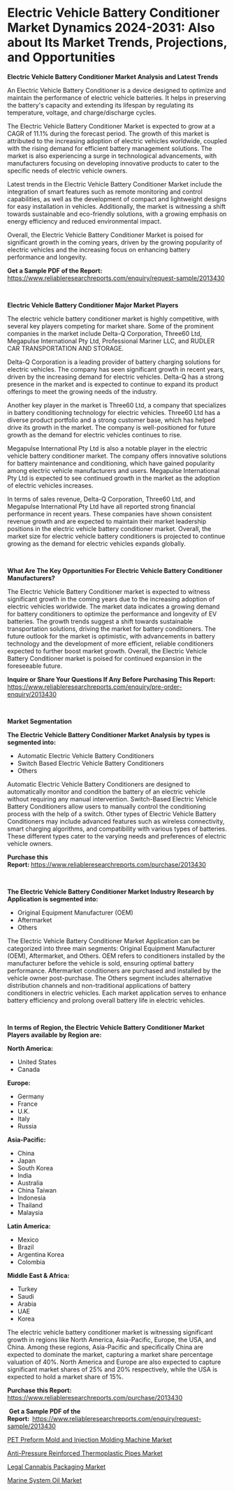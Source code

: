 <p><h1>Electric Vehicle Battery Conditioner Market Dynamics 2024-2031: Also about Its Market Trends, Projections, and Opportunities</h1></p><p><strong>Electric Vehicle Battery Conditioner Market Analysis and Latest Trends</strong></p>
<p><p>An Electric Vehicle Battery Conditioner is a device designed to optimize and maintain the performance of electric vehicle batteries. It helps in preserving the battery's capacity and extending its lifespan by regulating its temperature, voltage, and charge/discharge cycles.</p><p>The Electric Vehicle Battery Conditioner Market is expected to grow at a CAGR of 11.1% during the forecast period. The growth of this market is attributed to the increasing adoption of electric vehicles worldwide, coupled with the rising demand for efficient battery management solutions. The market is also experiencing a surge in technological advancements, with manufacturers focusing on developing innovative products to cater to the specific needs of electric vehicle owners.</p><p>Latest trends in the Electric Vehicle Battery Conditioner Market include the integration of smart features such as remote monitoring and control capabilities, as well as the development of compact and lightweight designs for easy installation in vehicles. Additionally, the market is witnessing a shift towards sustainable and eco-friendly solutions, with a growing emphasis on energy efficiency and reduced environmental impact.</p><p>Overall, the Electric Vehicle Battery Conditioner Market is poised for significant growth in the coming years, driven by the growing popularity of electric vehicles and the increasing focus on enhancing battery performance and longevity.</p></p>
<p><strong>Get a Sample PDF of the Report:&nbsp;</strong> <a href="https://www.reliableresearchreports.com/enquiry/request-sample/2013430">https://www.reliableresearchreports.com/enquiry/request-sample/2013430</a></p>
<p>&nbsp;</p>
<p><strong>Electric Vehicle Battery Conditioner Major Market Players</strong></p>
<p><p>The electric vehicle battery conditioner market is highly competitive, with several key players competing for market share. Some of the prominent companies in the market include Delta-Q Corporation, Three60 Ltd, Megapulse International Pty Ltd, Professional Mariner LLC, and RUDLER CAR TRANSPORTATION AND STORAGE.</p><p>Delta-Q Corporation is a leading provider of battery charging solutions for electric vehicles. The company has seen significant growth in recent years, driven by the increasing demand for electric vehicles. Delta-Q has a strong presence in the market and is expected to continue to expand its product offerings to meet the growing needs of the industry.</p><p>Another key player in the market is Three60 Ltd, a company that specializes in battery conditioning technology for electric vehicles. Three60 Ltd has a diverse product portfolio and a strong customer base, which has helped drive its growth in the market. The company is well-positioned for future growth as the demand for electric vehicles continues to rise.</p><p>Megapulse International Pty Ltd is also a notable player in the electric vehicle battery conditioner market. The company offers innovative solutions for battery maintenance and conditioning, which have gained popularity among electric vehicle manufacturers and users. Megapulse International Pty Ltd is expected to see continued growth in the market as the adoption of electric vehicles increases.</p><p>In terms of sales revenue, Delta-Q Corporation, Three60 Ltd, and Megapulse International Pty Ltd have all reported strong financial performance in recent years. These companies have shown consistent revenue growth and are expected to maintain their market leadership positions in the electric vehicle battery conditioner market. Overall, the market size for electric vehicle battery conditioners is projected to continue growing as the demand for electric vehicles expands globally.</p></p>
<p>&nbsp;</p>
<p><strong>What Are The Key Opportunities For Electric Vehicle Battery Conditioner Manufacturers?</strong></p>
<p><p>The Electric Vehicle Battery Conditioner market is expected to witness significant growth in the coming years due to the increasing adoption of electric vehicles worldwide. The market data indicates a growing demand for battery conditioners to optimize the performance and longevity of EV batteries. The growth trends suggest a shift towards sustainable transportation solutions, driving the market for battery conditioners. The future outlook for the market is optimistic, with advancements in battery technology and the development of more efficient, reliable conditioners expected to further boost market growth. Overall, the Electric Vehicle Battery Conditioner market is poised for continued expansion in the foreseeable future.</p></p>
<p><strong>Inquire or Share Your Questions If Any Before Purchasing This Report:</strong> <a href="https://www.reliableresearchreports.com/enquiry/pre-order-enquiry/2013430">https://www.reliableresearchreports.com/enquiry/pre-order-enquiry/2013430</a></p>
<p>&nbsp;</p>
<p><strong>Market Segmentation</strong></p>
<p><strong>The Electric Vehicle Battery Conditioner Market Analysis by types is segmented into:</strong></p>
<p><ul><li>Automatic Electric Vehicle Battery Conditioners</li><li>Switch Based Electric Vehicle Battery Conditioners</li><li>Others</li></ul></p>
<p><p>Automatic Electric Vehicle Battery Conditioners are designed to automatically monitor and condition the battery of an electric vehicle without requiring any manual intervention. Switch-Based Electric Vehicle Battery Conditioners allow users to manually control the conditioning process with the help of a switch. Other types of Electric Vehicle Battery Conditioners may include advanced features such as wireless connectivity, smart charging algorithms, and compatibility with various types of batteries. These different types cater to the varying needs and preferences of electric vehicle owners.</p></p>
<p><strong>Purchase this Report:&nbsp;</strong><a href="https://www.reliableresearchreports.com/purchase/2013430">https://www.reliableresearchreports.com/purchase/2013430</a></p>
<p>&nbsp;</p>
<p><strong>The Electric Vehicle Battery Conditioner Market Industry Research by Application is segmented into:</strong></p>
<p><ul><li>Original Equipment Manufacturer (OEM)</li><li>Aftermarket</li><li>Others</li></ul></p>
<p><p>The Electric Vehicle Battery Conditioner Market Application can be categorized into three main segments: Original Equipment Manufacturer (OEM), Aftermarket, and Others. OEM refers to conditioners installed by the manufacturer before the vehicle is sold, ensuring optimal battery performance. Aftermarket conditioners are purchased and installed by the vehicle owner post-purchase. The Others segment includes alternative distribution channels and non-traditional applications of battery conditioners in electric vehicles. Each market application serves to enhance battery efficiency and prolong overall battery life in electric vehicles.</p></p>
<p>&nbsp;</p>
<p><strong>In terms of Region, the Electric Vehicle Battery Conditioner Market Players available by Region are:</strong></p>
<p>
    <p> <strong> North America: </strong>
        <ul>
            <li>United States</li>
            <li>Canada</li>
        </ul>
        </p> 
    <p> <strong> Europe: </strong>
        <ul>
            <li>Germany</li>
            <li>France</li>
            <li>U.K.</li>
            <li>Italy</li>
            <li>Russia</li>
        </ul>
        </p> 
    <p> <strong> Asia-Pacific: </strong>
        <ul>
            <li>China</li>
            <li>Japan</li>
            <li>South Korea</li>
            <li>India</li>
            <li>Australia</li>
            <li>China Taiwan</li>
            <li>Indonesia</li>
            <li>Thailand</li>
            <li>Malaysia</li>
        </ul>
        </p> 
    <p> <strong> Latin America: </strong>
        <ul>
            <li>Mexico</li>
            <li>Brazil</li>
            <li>Argentina Korea</li>
            <li>Colombia</li>
        </ul>
        </p> 
    <p> <strong> Middle East & Africa: </strong>
        <ul>
            <li>Turkey</li>
            <li>Saudi</li>
            <li>Arabia</li>
            <li>UAE</li>
            <li>Korea</li>
        </ul>
    </p>
    </p>
<p><p>The electric vehicle battery conditioner market is witnessing significant growth in regions like North America, Asia-Pacific, Europe, the USA, and China. Among these regions, Asia-Pacific and specifically China are expected to dominate the market, capturing a market share percentage valuation of 40%. North America and Europe are also expected to capture significant market shares of 25% and 20% respectively, while the USA is expected to hold a market share of 15%.</p></p>
<p><strong>Purchase this Report: </strong><a href="https://www.reliableresearchreports.com/purchase/2013430">https://www.reliableresearchreports.com/purchase/2013430</a></p>
<p>&nbsp;<strong>Get a Sample PDF of the Report:&nbsp;&nbsp;</strong><a href="https://www.reliableresearchreports.com/enquiry/request-sample/2013430">https://www.reliableresearchreports.com/enquiry/request-sample/2013430</a></p>
<p><strong></strong></p>
<p><p><a href="https://view.publitas.com/reportprime-1/pet-preform-mold-and-injection-molding-machine-market-offer-valuable-insights-into-market-size-market-share-market-trends-and-projections-spanning-from-2023-to-2030/">PET Preform Mold and Injection Molding Machine Market</a></p><p><a href="https://view.publitas.com/reportprime-1/decoding-the-anti-pressure-reinforced-thermoplastic-pipes-market-a-deep-dive-into-the-latest-market-trends-market-segmentation-and-competitive-analysis/">Anti-Pressure Reinforced Thermoplastic Pipes Market</a></p><p><a href="https://view.publitas.com/reportprime-1/legal-cannabis-packaging-market-research-report-forecasted-for-period-from-2023-2030-by-market-type-market-application-and-region/">Legal Cannabis Packaging Market</a></p><p><a href="https://extreme-scabiosa-c81.notion.site/Insights-into-Marine-System-Oil-Market-Size-Analysing-Market-Share-Trends-and-Growth-from-2024-to-4f7243c3d2f5466a9983e0df25ceaa02">Marine System Oil Market</a></p></p>
